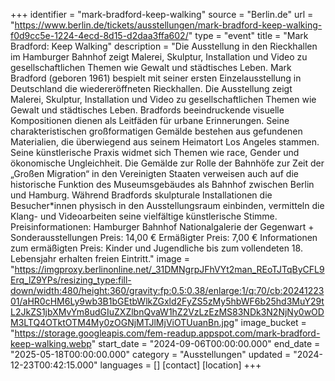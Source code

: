 +++
identifier = "mark-bradford-keep-walking"
source = "Berlin.de"
url = "https://www.berlin.de/tickets/ausstellungen/mark-bradford-keep-walking-f0d9cc5e-1224-4ecd-8d15-d2daa3ffa602/"
type = "event"
title = "Mark Bradford: Keep Walking"
description = "Die Ausstellung in den Rieckhallen im Hamburger Bahnhof zeigt Malerei, Skulptur, Installation und Video zu gesellschaftlichen Themen wie Gewalt und städtisches Leben.
Mark Bradford (geboren 1961) bespielt mit seiner ersten Einzelausstellung in Deutschland die wiedereröffneten Rieckhallen. Die Ausstellung zeigt Malerei, Skulptur, Installation und Video zu gesellschaftlichen Themen wie Gewalt und städtisches Leben.
Bradfords beeindruckende visuelle Kompositionen dienen als Leitfäden für urbane Erinnerungen. Seine charakteristischen großformatigen Gemälde bestehen aus gefundenen Materialien, die überwiegend aus seinem Heimatort Los Angeles stammen. Seine künstlerische Praxis widmet sich Themen wie race, Gender und ökonomische Ungleichheit. Die Gemälde zur Rolle der Bahnhöfe zur Zeit der „Großen Migration“ in den Vereinigten Staaten verweisen auch auf die historische Funktion des Museumsgebäudes als Bahnhof zwischen Berlin und Hamburg. Während Bradfords skulpturale Installationen die Besucher*innen physisch in den Ausstellungsraum einbinden, vermitteln die Klang- und Videoarbeiten seine vielfältige künstlerische Stimme.
Preisinformationen: Hamburger Bahnhof Nationalgalerie der Gegenwart + Sonderausstellungen
Preis: 14,00 €
Ermäßigter Preis: 7,00 €
Informationen zum ermäßigten Preis: Kinder und Jugendliche bis zum vollendeten 18. Lebensjahr erhalten freien Eintritt."
image = "https://imgproxy.berlinonline.net/_31DMNgrpJFhVYt2man_REoTJTqByCFL9Erq_lZ9YPs/resizing_type:fill-down/width:480/height:360/gravity:fp:0.5:0.38/enlarge:1/q:70/cb:2024122301/aHR0cHM6Ly9wb3B1bGEtbWlkZGxld2FyZS5zMy5hbWF6b25hd3MuY29tL2JkZS1jbXMvYm8udGIuZXZlbnQvaW1hZ2VzLzEzMS83NDk3N2NjNy0wODM3LTQ4OTktOTM4My0zOGNjMTJlMjViOTUuanBn.jpg"
image_bucket = "https://storage.googleapis.com/fem-readup.appspot.com/mark-bradford-keep-walking.webp"
start_date = "2024-09-06T00:00:00.000"
end_date = "2025-05-18T00:00:00.000"
category = "Ausstellungen"
updated = "2024-12-23T00:42:15.000"
languages = []
[contact]
[location]
+++